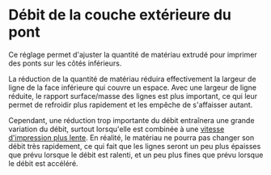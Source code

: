 Débit de la couche extérieure du pont
====
Ce réglage permet d'ajuster la quantité de matériau extrudé pour imprimer des ponts sur les côtés inférieurs.

La réduction de la quantité de matériau réduira effectivement la largeur de ligne de la face inférieure qui couvre un espace. Avec une largeur de ligne réduite, le rapport surface/masse des lignes est plus important, ce qui leur permet de refroidir plus rapidement et les empêche de s'affaisser autant.

Cependant, une réduction trop importante du débit entraînera une grande variation du débit, surtout lorsqu'elle est combinée à une [vitesse d'impression plus lente](bridge_skin_speed.md). En réalité, le matériau ne pourra pas changer son débit très rapidement, ce qui fait que les lignes seront un peu plus épaisses que prévu lorsque le débit est ralenti, et un peu plus fines que prévu lorsque le débit est accéléré.
